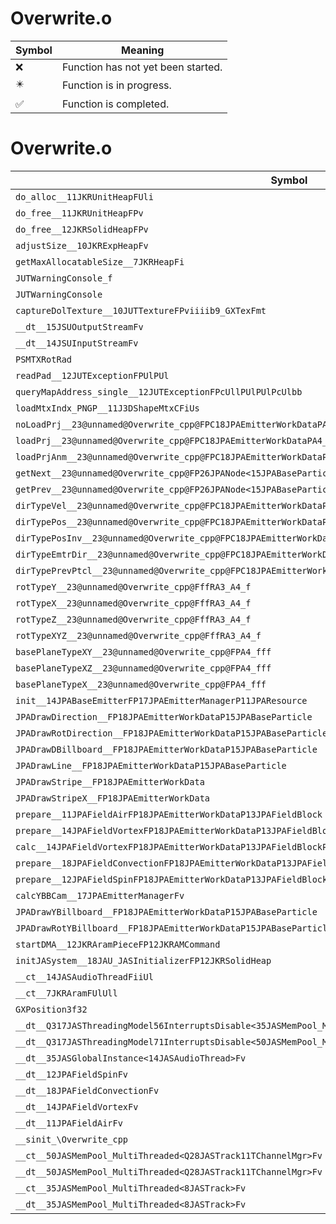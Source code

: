 # Overwrite.o
| Symbol | Meaning 
| ------------- | ------------- 
| :x: | Function has not yet been started. 
| :eight_pointed_black_star: | Function is in progress. 
| :white_check_mark: | Function is completed. 


# Overwrite.o
| Symbol | Decompiled? |
| ------------- | ------------- |
| `do_alloc__11JKRUnitHeapFUli` | :x: |
| `do_free__11JKRUnitHeapFPv` | :x: |
| `do_free__12JKRSolidHeapFPv` | :x: |
| `adjustSize__10JKRExpHeapFv` | :x: |
| `getMaxAllocatableSize__7JKRHeapFi` | :x: |
| `JUTWarningConsole_f` | :x: |
| `JUTWarningConsole` | :x: |
| `captureDolTexture__10JUTTextureFPviiiib9_GXTexFmt` | :x: |
| `__dt__15JSUOutputStreamFv` | :x: |
| `__dt__14JSUInputStreamFv` | :x: |
| `PSMTXRotRad` | :x: |
| `readPad__12JUTExceptionFPUlPUl` | :x: |
| `queryMapAddress_single__12JUTExceptionFPcUllPUlPUlPcUlbb` | :x: |
| `loadMtxIndx_PNGP__11J3DShapeMtxCFiUs` | :x: |
| `noLoadPrj__23@unnamed@Overwrite_cpp@FPC18JPAEmitterWorkDataPA4_Cf` | :x: |
| `loadPrj__23@unnamed@Overwrite_cpp@FPC18JPAEmitterWorkDataPA4_Cf` | :x: |
| `loadPrjAnm__23@unnamed@Overwrite_cpp@FPC18JPAEmitterWorkDataPA4_Cf` | :x: |
| `getNext__23@unnamed@Overwrite_cpp@FP26JPANode<15JPABaseParticle>` | :x: |
| `getPrev__23@unnamed@Overwrite_cpp@FP26JPANode<15JPABaseParticle>` | :x: |
| `dirTypeVel__23@unnamed@Overwrite_cpp@FPC18JPAEmitterWorkDataPC15JPABaseParticlePQ29JGeometry8TVec3<f>` | :x: |
| `dirTypePos__23@unnamed@Overwrite_cpp@FPC18JPAEmitterWorkDataPC15JPABaseParticlePQ29JGeometry8TVec3<f>` | :x: |
| `dirTypePosInv__23@unnamed@Overwrite_cpp@FPC18JPAEmitterWorkDataPC15JPABaseParticlePQ29JGeometry8TVec3<f>` | :x: |
| `dirTypeEmtrDir__23@unnamed@Overwrite_cpp@FPC18JPAEmitterWorkDataPC15JPABaseParticlePQ29JGeometry8TVec3<f>` | :x: |
| `dirTypePrevPtcl__23@unnamed@Overwrite_cpp@FPC18JPAEmitterWorkDataPC15JPABaseParticlePQ29JGeometry8TVec3<f>` | :x: |
| `rotTypeY__23@unnamed@Overwrite_cpp@FffRA3_A4_f` | :x: |
| `rotTypeX__23@unnamed@Overwrite_cpp@FffRA3_A4_f` | :x: |
| `rotTypeZ__23@unnamed@Overwrite_cpp@FffRA3_A4_f` | :x: |
| `rotTypeXYZ__23@unnamed@Overwrite_cpp@FffRA3_A4_f` | :x: |
| `basePlaneTypeXY__23@unnamed@Overwrite_cpp@FPA4_fff` | :x: |
| `basePlaneTypeXZ__23@unnamed@Overwrite_cpp@FPA4_fff` | :x: |
| `basePlaneTypeX__23@unnamed@Overwrite_cpp@FPA4_fff` | :x: |
| `init__14JPABaseEmitterFP17JPAEmitterManagerP11JPAResource` | :x: |
| `JPADrawDirection__FP18JPAEmitterWorkDataP15JPABaseParticle` | :x: |
| `JPADrawRotDirection__FP18JPAEmitterWorkDataP15JPABaseParticle` | :x: |
| `JPADrawDBillboard__FP18JPAEmitterWorkDataP15JPABaseParticle` | :x: |
| `JPADrawLine__FP18JPAEmitterWorkDataP15JPABaseParticle` | :x: |
| `JPADrawStripe__FP18JPAEmitterWorkData` | :x: |
| `JPADrawStripeX__FP18JPAEmitterWorkData` | :x: |
| `prepare__11JPAFieldAirFP18JPAEmitterWorkDataP13JPAFieldBlock` | :x: |
| `prepare__14JPAFieldVortexFP18JPAEmitterWorkDataP13JPAFieldBlock` | :x: |
| `calc__14JPAFieldVortexFP18JPAEmitterWorkDataP13JPAFieldBlockP15JPABaseParticle` | :x: |
| `prepare__18JPAFieldConvectionFP18JPAEmitterWorkDataP13JPAFieldBlock` | :x: |
| `prepare__12JPAFieldSpinFP18JPAEmitterWorkDataP13JPAFieldBlock` | :x: |
| `calcYBBCam__17JPAEmitterManagerFv` | :x: |
| `JPADrawYBillboard__FP18JPAEmitterWorkDataP15JPABaseParticle` | :x: |
| `JPADrawRotYBillboard__FP18JPAEmitterWorkDataP15JPABaseParticle` | :x: |
| `startDMA__12JKRAramPieceFP12JKRAMCommand` | :x: |
| `initJASystem__18JAU_JASInitializerFP12JKRSolidHeap` | :x: |
| `__ct__14JASAudioThreadFiiUl` | :x: |
| `__ct__7JKRAramFUlUll` | :x: |
| `GXPosition3f32` | :x: |
| `__dt__Q317JASThreadingModel56InterruptsDisable<35JASMemPool_MultiThreaded<8JASTrack>>4LockFv` | :x: |
| `__dt__Q317JASThreadingModel71InterruptsDisable<50JASMemPool_MultiThreaded<Q28JASTrack11TChannelMgr>>4LockFv` | :x: |
| `__dt__35JASGlobalInstance<14JASAudioThread>Fv` | :x: |
| `__dt__12JPAFieldSpinFv` | :x: |
| `__dt__18JPAFieldConvectionFv` | :x: |
| `__dt__14JPAFieldVortexFv` | :x: |
| `__dt__11JPAFieldAirFv` | :x: |
| `__sinit_\Overwrite_cpp` | :x: |
| `__ct__50JASMemPool_MultiThreaded<Q28JASTrack11TChannelMgr>Fv` | :x: |
| `__dt__50JASMemPool_MultiThreaded<Q28JASTrack11TChannelMgr>Fv` | :x: |
| `__ct__35JASMemPool_MultiThreaded<8JASTrack>Fv` | :x: |
| `__dt__35JASMemPool_MultiThreaded<8JASTrack>Fv` | :x: |
